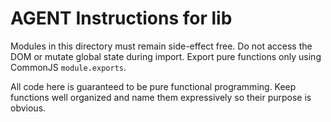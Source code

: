 # AGENT Instructions for lib
Modules in this directory must remain side-effect free. Do not access the DOM or mutate global state during import. Export pure functions only using CommonJS `module.exports`.

All code here is guaranteed to be pure functional programming. Keep functions well organized and name them expressively so their purpose is obvious.
